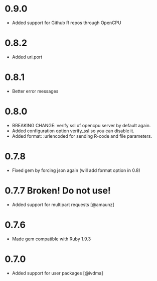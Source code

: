 # 0.9.0

* Added support for Github R repos through OpenCPU

# 0.8.2

* Added uri.port 

# 0.8.1

* Better error messages

# 0.8.0

* BREAKING CHANGE: verify ssl of opencpu server by default again.
* Added configuration option verify_ssl so you can disable it.
* Added format: :urlencoded for sending R-code and file parameters.

# 0.7.8

* Fixed gem by forcing json again (will add format option in 0.8)

# 0.7.7 Broken! Do not use!

* Added support for multipart requests [@amaunz]

# 0.7.6

* Made gem compatible with Ruby 1.9.3

# 0.7.0

* Added support for user packages [@ivdma]

